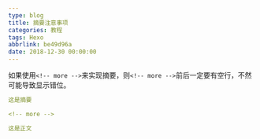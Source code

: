```yaml
---
type: blog
title: 摘要注意事项
categories: 教程
tags: Hexo
abbrlink: be49d96a
date: 2018-12-30 00:00:00
---
```


如果使用`<!-- more -->`来实现摘要，则`<!-- more -->`前后一定要有空行，不然可能导致显示错位。

```yml
这是摘要

<!-- more -->

这是正文
```
